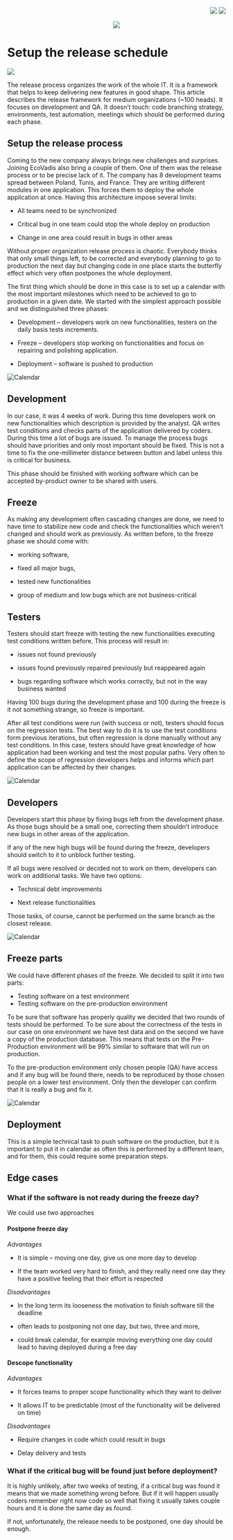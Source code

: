 <!--Category:Article--> 
 <p align="right">
    <a href="http://productivitytools.tech/hello-decorator-how-long-does-it-take-to-paint-my-flat-lets-me-think-about-15-strawberries/"><img src="Images/Header/ProductivityTools_green_40px_2.png" /><a> 
           <a href="https://github.com/pwujczyk/ProductivityTools.Articles"><img src="Images/Header/Github_border_40px.png" /></a>
</p>
<p align="center">
    <a href="http://productivitytools.tech/">
        <img src="Images/Header/LogoTitle_green_500px.png" />
    </a>
</p>


# Setup the release schedule

![](Images/Header.jpg)

The release process organizes the work of the whole IT. It is a framework that helps to keep delivering new features in good shape. This article describes the release framework for medium organizations (~100 heads). It focuses on development and QA. It doesn’t touch: code branching strategy, environments, test automation, meetings which should be performed during each phase.

<!--more-->

## Setup the release process 

Coming to the new company always brings new challenges and surprises. Joining EcoVadis also bring a couple of them. One of them was the release process or to be precise lack of it. The company has 8 development teams spread between Poland, Tunis, and France. They are writing different modules in one application. This forces them to deploy the whole application at once. Having this architecture impose several limits:

- All teams need to be synchronized 

- Critical bug in one team could stop the whole deploy on production

- Change in one area could result in bugs in other areas

Without proper organization release process is chaotic. Everybody thinks that only small things left, to be corrected and everybody planning to go to production the next day but changing code in one place starts the butterfly effect which very often postpones the whole deployment.

The first thing which should be done in this case is to set up a calendar with the most important milestones which need to be achieved to go to production in a given date. We started with the simplest approach possible and we distinguished three phases:

- Development – developers work on new functionalities, testers on the daily basis tests increments. 

- Freeze – developers stop working on functionalities and focus on repairing and polishing application.

- Deployment – software is pushed to production

![Calendar](Images/01.Calendar.png)

## Development

In our case, it was 4 weeks of work. During this time developers work on new functionalities which description is provided by the analyst. QA writes test conditions and checks parts of the application delivered by coders. During this time a lot of bugs are issued. To manage the process bugs should have priorities and only most important should be fixed. This is not a time to fix the one-millimeter distance between button and label unless this is critical for business. 

This phase should be finished with working software which can be accepted by-product owner to be shared with users. 

## Freeze

As making any development often cascading changes are done, we need to have time to stabilize new code and check the functionalities which weren’t changed and should work as previously. As written before, to the freeze phase we should come with:

 - working software, 

 - fixed all major bugs, 

 - tested new functionalities

 - group of medium and low bugs which are not business-critical

## Testers

Testers should start freeze with testing the new functionalities executing test conditions written before. This process will result in:

 - issues not found previously

 - issues found previously repaired previously but reappeared again

 - bugs regarding software which works correctly, but not in the way business wanted


Having 100 bugs during the development phase and 100 during the freeze is it not something strange, so freeze is important. 

After all test conditions were run (with success or not), testers should focus on the regression tests. The best way to do it is to use the test conditions form previous iterations, but often regression is done manually without any test conditions. In this case, testers should have great knowledge of how application had been working and test the most popular paths. Very often to define the scope of regression developers helps and informs which part application can be affected by their changes. 

![Calendar](Images/02.RegressionNewFunctionality.png)

## Developers

Developers start this phase by fixing bugs left from the development phase. As those bugs should be a small one, correcting them shouldn’t introduce new bugs in other areas of the application.

If any of the new high bugs will be found during the freeze, developers should switch to it to unblock further testing.

If all bugs were resolved or decided not to work on them, developers can work on additional tasks. We have two options: 

 - Technical debt improvements 

 - Next release functionalities


Those tasks, of course, cannot be performed on the same branch as the closest release.

![Calendar](Images/03.FixingBugs.png)

## Freeze parts

We could have different phases of the freeze. We decided to split it into two parts:

 - Testing software on a test environment
 - Testing software on the pre-production environment

To be sure that software has properly quality we decided that two rounds of tests should be performed. To be sure about the correctness of the tests in our case on one environment we have test data and on the second we have a copy of the production database. This means that tests on the Pre-Production environment will be 99% similar to software that will run on production.

To the pre-production environment only chosen people (QA) have access and if any bug will be found there, needs to be reproduced by those chosen people on a lower test environment. Only then the developer can confirm that it is really a bug and fix it.



![Calendar](Images/04.CalendarWithTests.png)

## Deployment

This is a simple technical task to push software on the production, but it is important to put it in calendar as often this is performed by a different team, and for them, this could require some preparation steps.

## Edge cases
### What if the software is not ready during the freeze day?

We could use two approaches

#### Postpone freeze day

*Advantages*

- It is simple – moving one day, give us one more day to develop

- If the team worked very hard to finish, and they really need one day they have a positive feeling that their effort is respected

*Disadvantages*

- In the long term its looseness the motivation to finish software till the deadline

- often leads to postponing not one day, but two, three and more,

- could break calendar, for example moving everything one day could lead to having deployed during a free day

#### Descope functionality

*Advantages*

- It forces teams to proper scope functionality which they want to deliver 

- It allows IT to be predictable (most of the functionality will be delivered on time)

*Disadvantages*

- Require changes in code which could result in bugs

- Delay delivery and tests


### What if the critical bug will be found just before deployment?

It is highly unlikely, after two weeks of testing, if a critical bug was found it means that we made something wrong before. But if it will happen usually coders remember right now code so well that fixing it usually takes couple hours and it is done the same day as found.

If not, unfortunately, the release needs to be postponed, one day should be enough. 


